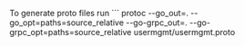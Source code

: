 To generate proto files run ```
protoc --go_out=. --go_opt=paths=source_relative --go-grpc_out=. --go-grpc_opt=paths=source_relative usermgmt/usermgmt.proto 
```
